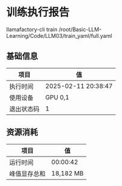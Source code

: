 # 训练执行报告
llamafactory-cli train /root/Basic-LLM-Learning/Code/LLM03/train_yaml/full.yaml
## 基础信息
| 项目        | 值                           |
|-------------|------------------------------|
| 执行时间    | 2025-02-11 20:38:47 |
| 使用设备    | GPU 0,1          |
| 退出状态码  | 1                   |

## 资源消耗
| 项目         | 值              |
|--------------|-----------------|
| 运行时间     | 00:00:42     |
| 峰值显存总和 | 18,182 MB       |
